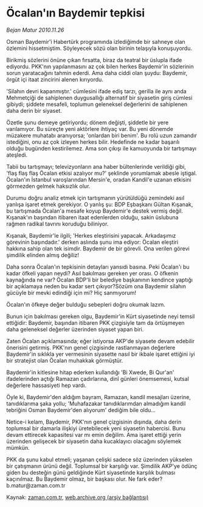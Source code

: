 # Öcalan'ın Baydemir tepkisi

*Bejan Matur 2010.11.26*

<td class="news-spot">
<p>Osman Baydemir'i Habertürk programında izlediğimde bir sahneye olan özlemini hissetmiştim. Söyleyecek sözü olan birinin telaşıyla konuşuyordu.</p>
<p><p>Birikmiş sözlerini önüne çıkan fırsatta, biraz da teatral bir üslupla ifade ediyordu. PKK'nın yapılanmasını az çok bilen herkes Baydemir'in sözlerinin sorun yaratacağını tahmin ederdi. Ama daha ciddi olan şuydu: Baydemir, örgüt içi itaat zincirini alenen kırıyordu.
<p>'Silahın devri kapanmıştır.' cümlesini ifade ediş tarzı, gerilla ile aynı anda Mehmetçiği de sahiplenen duygusallığı alternatif bir siyasetin giriş cümlesi gibiydi; şiddete mesafeli, toplumun geleneksel değerlerini de sahiplenen daha derin bir siyaset.
<p>Özetle şunu demeye getiriyordu; dönem değişti, şiddetle bir yere varılamıyor. Bu süreçte yeni aktörlere ihtiyaç var. Bu yeni dönemde müzakere muhatabı aranıyorsa; 'onlardan biri benim'. Bu rolü uzun zamandır istediğini, onu az çok izleyen herkes bilir. Hedefinde ne kadar başarılı olduğu bugünden kestirilemez. Ama son çıkışı ile kamuoyunda bir tartışmayı ateşledi.
<p>Tabii bu tartışmayı; televizyonların ana haber bültenlerinde verildiği gibi, 'flaş flaş flaş Öcalan etkisi azalıyor mu?' şeklinde yorumlamak abesle iştigal. Öcalan'ın İstanbul varoşlarından Mersin'e, oradan Kandil'e uzanan etkisini görmezden gelmek haksızlık olur.
<p>Durumu doğru analiz etmek için tartışmanın yürütüldüğü zemindeki asıl yanlışa işaret etmek gerekiyor. O yanlış şu: BDP Eşbaşkanı Gültan Kışanak, bu tartışmada Öcalan'a mesafe koyup Baydemir'e destek vermiş değil. Kışanak'ın başından itibaren itaat edenlerden olduğu, sakin üslubuna rağmen radikal tavrını koruduğu biliniyor.
<p>Kışanak, Baydemir'le ilgili; 'Herkes eleştirisini yapacak. Arkadaşımız görevinin başındadır.' derken aslında şunu ima ediyor: Öcalan eleştiri hakkına sahip olan tek isimdir. Baydemir de bir görevli. Ona verilen görevi şimdilik elinden almış değiliz!
<p>Daha sonra Öcalan'ın tepkisinin detayları yansıdı basına. Peki Öcalan'ı bu kadar öfkeli yapan neydi? Asıl bakılması gereken yer orası. O öfkenin kaynağında ne var? Öcalan BDP'li bir belediye başkanının kendince yaptığı bir açıklamaya neden bu kadar sert çıkıyor?Sözüm ona Baydemir silahın gücüyle bir mevki edindiği için mi? Hiç sanmıyorum!
<p>Öcalan'ın öfkeye değer bulduğu sebepleri doğru okumak lazım.
<p>Bunun için bakılması gereken olgu, Baydemir'in Kürt siyasetinde neyi temsil ettiğidir: Baydemir, başından itibaren PKK çizgisiyle tam da örtüşmeyen daha geleneksel değerler üzerinden siyaset yapan biri.
<p>Zaten Öcalan açıklamasında; eğer istiyorsa AKP'de siyasete devam edebilir önerisini getirmiş. PKK'nın genel çizgisinde rastlanmayan değerlere Baydemir'in sıklıkla yer vermesinin siyasette nasıl bir ikbale işaret ettiğini iyi bir stratejist olan Öcalan muhakkak görmüştür.
<p>Baydemir'in kitlesine hitap ederken kullandığı 'Bi Xwede, Bi Qur'an' ifadelerinden açtığı Ramazan çadırlarına, dinî günleri önemsemesi, kutsal değerlere hassasiyeti hep vardı.
<p>Öyle ki, Baydemir'den aldığım bayram, Ramazan, kandil mesajları üzerine, tanıdıklarıma şaka yollu; 'Muhafazakar tanıdıklarımdan almadığım kandil tebriğini Osman Baydemir'den alıyorum' dediğim bile oldu...
<p>Netice-i kelam, Baydemir, PKK'nın genel çizgisinin dışında, daha derin toplumsal bir damarla ilişkiyi üretebilecek yeni siyasetin habercisi. Bunu devam ettirecek kapasitesi var mı emin değilim. Ama işaret ettiği yerin üzerinden gelişecek bir siyasetin daha kucaklayıcı olacağını söylemek mümkün.
<p>PKK da şunu kabul etmeli; yaşanan çelişki sadece söz üzerinden yükselen bir çatışmanın ürünü değil. Toplumsal bir karşılığı var. Şimdilik AKP'ye ödünç giden bu desteğin günü geldiğinde Kürt siyasetinde karşılık bulması kaçınılmaz. Bu Baydemir olmaz, bir başkası olur. Ne fark eder? b.matur@zaman.com.tr</p>
<a href="http://web.archive.org/web/20101130233825/mailto:b.matur@zaman.com.tr">
</a></p></p></p></p></p></p></p></p></p></p></p></p></p></p></td>

Kaynak: [zaman.com.tr](http://zaman.com.tr/yazar.do?yazino=1057149), [web.archive.org (arşiv bağlantısı)](http://web.archive.org/web/20101130233825/http://www.zaman.com.tr:80/yazar.do?yazino=1057149)
